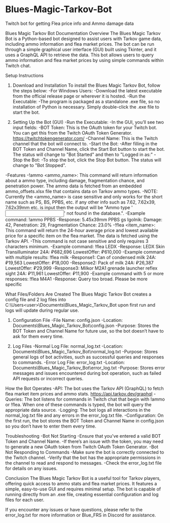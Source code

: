 # Blues-Magic-Tarkov-Bot
Twitch bot for getting Flea price info and Ammo damage data


Blues Magic Tarkov Bot Documentation
Overview
The Blues Magic Tarkov Bot is a Python-based bot designed to assist users with Tarkov game data, including ammo information and flea market prices. The bot can be run through a simple graphical user interface (GUI) built using Tkinter, and it uses a GraphQL API to retrieve the data. This bot allows users to query ammo information and flea market prices by using simple commands within Twitch chat.

Setup Instructions

1. Download and Installation
To install the Blues Magic Tarkov Bot, follow the steps below:
-For Windows Users:
 -Download the latest executable from the official release page or wherever it is hosted.
-Run the Executable:
 -The program is packaged as a standalone .exe file, so no installation of Python is necessary. Simply double-click the .exe file to start the bot.

2. Setting Up the Bot (GUI)
-Run the Executable:
 -In the GUI, you’ll see two input fields:
  -BOT Token: This is the OAuth token for your Twitch bot. You can get this from the Twitch OAuth Token Generator. https://twitchtokengenerator.com/
  -Channel Name: This is the Twitch channel that the bot will connect to.
-Start the Bot:
 -After filling in the BOT Token and Channel Name, click the Start Bot button to start the bot. The status will change to "Bot Started" and then to "Logged in as:<channel name>"
-Stop the Bot:
 -To stop the bot, click the Stop Bot button. The status will change to "Bot Stopped".

-Features
 -!ammo <ammo_name>: This command will return information about a ammo type, including damage, fragmentation chance, and penetration power. The ammo data is fetched from an embedded ammo_offsets.xlsx file that contains data on Tarkov ammo types.
  -NOTE: Currently the <ammo_name> is case sensitive and only works for the short name such as PS, BS, PPBS, etc. if any other info such as 7.62, 7.62x39, 7.62x39mm etc. is input then the output will be "Ammo type '<input>' not found in the database.".
  -Example command: !ammo PPBS
   -Response: 5.45x39mm PPBS gs Igolnik: Damage: 42, Penetration: 29, Fragmentation Chance: 23.0%
 -!flea <item_name>: This command will return the 24-hour average price and lowest available price for a specific item on the flea market. The data is fetched using the Tarkov API.
  -This command is not case sensitive and only requires 3 characters minimum.
  -Example command: !flea LEDX
   -Response: LEDX Skin Transilluminator 24A: ₽682,696 LowestOffer: ₽610,000
  -Example command with multiple results: !flea milk
   -Response1: Can of condensed milk 24A: ₽19,563 LowestOffer: ₽18,000 
   -Response2: Pack of milk 24A: ₽26,387 LowestOffer: ₽29,999 
   -Response3: Milkor M2A1 grenade launcher reflex sight 24A: ₽11,961 LowestOffer: ₽11,900
  -Example command with 5 or more responses: !flea M4A1
   -Response: Query too broad. Please be more specific

What Files/Folders Are Created
The Blues Magic Tarkov Bot creates a config file and 2 log files into C:\Users\<user>\Documents\Blues_Magic_Tarkov_Bot upon first run and logs will update during regular use.

1. Configuration File
-File Name: config.json
 -Location: Documents\Blues_Magic_Tarkov_Bot\config.json
 -Purpose: Stores the BOT Token and Channel Name for future use, so the bot doesn’t have to ask for them every time.

2. Log Files
-Normal Log File: normal_log.txt
 -Location: Documents\Blues_Magic_Tarkov_Bot\normal_log.txt
 -Purpose: Stores general logs of bot activities, such as successful queries and responses to commands.
-Error Log File: error_log.txt
 -Location: Documents\Blues_Magic_Tarkov_Bot\error_log.txt
 -Purpose: Stores error messages and issues encountered during bot operation, such as failed API requests or incorrect queries.

How the Bot Operates
-API: The bot uses the Tarkov API (GraphQL) to fetch flea market item prices and ammo stats. https://api.tarkov.dev/graphql
-Queries: The bot listens for commands in Twitch chat that begin with !ammo or !flea. When one of these commands is typed, the bot will query the appropriate data source.
-Logging: The bot logs all interactions in the normal_log.txt file and any errors in the error_log.txt file.
-Configuration: On the first run, the bot stores the BOT Token and Channel Name in config.json so you don’t have to enter them every time.

Troubleshooting
-Bot Not Starting
 -Ensure that you've entered a valid BOT Token and Channel Name.
  -If there’s an issue with the token, you may need to generate a new OAuth token from Twitch OAuth Token Generator.
-Bot Not Responding to Commands
 -Make sure the bot is correctly connected to the Twitch channel.
  -Verify that the bot has the appropriate permissions in the channel to read and respond to messages.
-Check the error_log.txt file for details on any issues.

Conclusion
The Blues Magic Tarkov Bot is a useful tool for Tarkov players, offering quick access to ammo stats and flea market prices. It features a simple, easy-to-use GUI and requires minimal setup. The bot is capable of running directly from an .exe file, creating essential configuration and log files for each user.

If you encounter any issues or have questions, please refer to the error_log.txt for more information or Blue_FRS in Discord for assistance.
